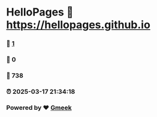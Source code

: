 # HelloPages :link: https://hellopages.github.io 
### :page_facing_up: [1](https://hellopages.github.io/tag.html) 
### :speech_balloon: 0 
### :hibiscus: 738 
### :alarm_clock: 2025-03-17 21:34:18 
### Powered by :heart: [Gmeek](https://github.com/Meekdai/Gmeek)
